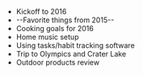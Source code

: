 * Kickoff to 2016
* --Favorite things from 2015--
* Cooking goals for 2016
* Home music setup
* Using tasks/habit tracking software
* Trip to Olympics and Crater Lake
* Outdoor products review
